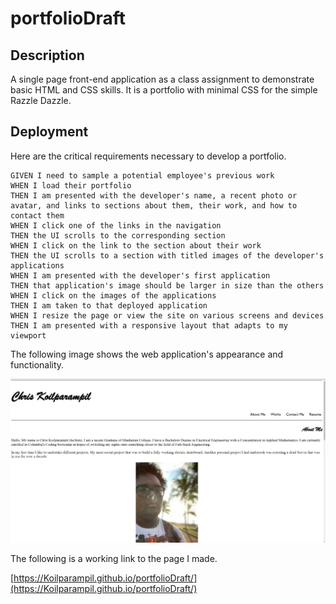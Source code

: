# portfolioDraft

## Description
 A single page front-end application as a class assignment to demonstrate basic HTML and CSS skills. It is a portfolio with minimal CSS for the simple Razzle Dazzle.


## Deployment 

Here are the critical requirements necessary to develop a portfolio.

```
GIVEN I need to sample a potential employee's previous work
WHEN I load their portfolio
THEN I am presented with the developer's name, a recent photo or avatar, and links to sections about them, their work, and how to contact them
WHEN I click one of the links in the navigation
THEN the UI scrolls to the corresponding section
WHEN I click on the link to the section about their work
THEN the UI scrolls to a section with titled images of the developer's applications
WHEN I am presented with the developer's first application
THEN that application's image should be larger in size than the others
WHEN I click on the images of the applications
THEN I am taken to that deployed application
WHEN I resize the page or view the site on various screens and devices
THEN I am presented with a responsive layout that adapts to my viewport
```
The following image shows the web application's appearance and functionality.

![The Portfolio Webpage with Heading, Nav Bar, about me section and A profile Picture.](assets/images/PortfolioExample.png)

The following is a working link to the page I made.

[https://Koilparampil.github.io/portfolioDraft/](https://Koilparampil.github.io/portfolioDraft/)

